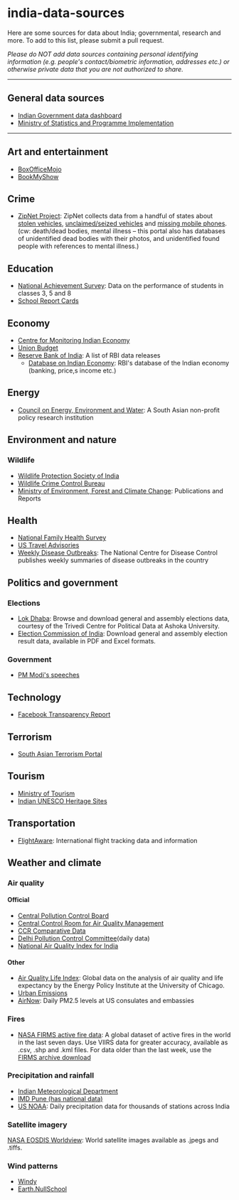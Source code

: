 # india-data-sources
Here are some sources for data about India; governmental, research and more. To add to this list, please submit a pull request. 

*Please do NOT add data sources containing personal identifying information (e.g. people's contact/biometric information, addresses etc.) or otherwise private data that you are not authorized to share.*

___

## General data sources
* [Indian Government data dashboard](https://data.gov.in/)
* [Ministry of Statistics and Programme Implementation](http://www.mospi.gov.in/)

___
## Art and entertainment
* [BoxOfficeMojo](https://www.boxofficemojo.com/)
* [BookMyShow](https://in.bookmyshow.com/)

## Crime
* [ZipNet Project](http://zipnet.in/): ZipNet collects data from a handful of states about [stolen vehicles](http://zipnet.in/index.php?page=stolen_vehicles), [unclaimed/seized vehicles](http://zipnet.in/index.php?page=un_identified_vehicles_search&criteria=browse_all) and [missing mobile phones](http://zipnet.in/index.php?page=missing_mobile_phones). (cw: death/dead bodies, mental illness – this portal also has databases of unidentified dead bodies with their photos, and unidentified found people with references to mental illness.)

## Education
* [National Achievement Survey](http://nas.schooleduinfo.in/dashboard/nas_ncert#/): Data on the performance of students in classes 3, 5 and 8
* [School Report Cards](http://schoolreportcards.in/SRC-New/)

## Economy
* [Centre for Monitoring Indian Economy](https://www.cmie.com/)
* [Union Budget](https://www.indiabudget.gov.in/)
* [Reserve Bank of India](https://rbi.org.in/Scripts/Statistics.aspx): A list of RBI data releases
    * [Database on Indian Economy](https://dbie.rbi.org.in/DBIE/dbie.rbi?site=home): RBI's database of the Indian economy (banking, price,s income etc.)

## Energy
* [Council on Energy, Environment and Water](https://www.ceew.in/publications): A South Asian non-profit policy research institution

## Environment and nature

### Wildlife
* [Wildlife Protection Society of India](http://www.wpsi-india.org/crime_maps/index.php)
* [Wildlife Crime Control Bureau](http://wccb.gov.in/index.aspx)
* [Ministry of Environment, Forest and Climate Change](http://www.moef.nic.in/publications-report): Publications and Reports

## Health
* [National Family Health Survey](http://rchiips.org/NFHS/factsheet_NFHS-4.shtml)
* [US Travel Advisories](https://wwwnc.cdc.gov/travel/notices)
* [Weekly Disease Outbreaks](https://idsp.nic.in/index4.php?lang=1&level=0&linkid=406&lid=3689): The National Centre for Disease Control publishes weekly summaries of disease outbreaks in the country

## Politics and government

### Elections
* [Lok Dhaba](http://lokdhaba.ashoka.edu.in/LokDhaba-Shiny/): Browse and download general and assembly elections data, courtesy of the Trivedi Centre for Political Data at Ashoka University.
* [Election Commission of India](https://eci.gov.in/statistical-report/statistical-reports/): Download general and assembly election result data, available in PDF and Excel formats.

### Government
* [PM Modi's speeches](http://pib.nic.in/PMContents/PMContents.aspx?menuid=2&Lang=1&RegionId=1)

## Technology
* [Facebook Transparency Report](https://transparency.facebook.com/government-data-requests/country/IN)

## Terrorism
* [South Asian Terrorism Portal](http://www.satp.org/datasheet-terrorist-attack/india)

## Tourism
* [Ministry of Tourism](http://tourism.gov.in/market-research-and-statistics)
* [Indian UNESCO Heritage Sites](https://whc.unesco.org/en/soc/?action=list&id_search_state=73)

## Transportation
* [FlightAware](https://uk.flightaware.com/): International flight tracking data and information

## Weather and climate

### Air quality
#### Official
* [Central Pollution Control Board](http://www.cpcb.gov.in/CAAQM/Auth/frmViewReportNew.aspx)
* [Central Control Room for Air Quality Management](https://app.cpcbccr.com/ccr/#/caaqm-dashboard-all/caaqm-landing/data)
* [CCR Comparative Data](https://app.cpcbccr.com/ccr/#/caaqm-dashboard-all/caaqm-landing/caaqm-comparison-data)
* [Delhi Pollution Control Committee](http://www.dpccairdata.com/dpccairdata/display/AallStationView5MinData.php?stName=TmF0aW9uYWxTdGFkaXVt)(daily data)
* [National Air Quality Index for India](http://pib.nic.in/newsite/PrintRelease.aspx?relid=110654)

#### Other
* [Air Quality Life Index](https://aqli.epic.uchicago.edu/the-index/): Global data on the analysis of air quality and life expectancy by the Energy Policy Institute at the University of Chicago.
* [Urban Emissions](http://www.urbanemissions.info/)
* [AirNow](https://cfpub.epa.gov/airnow/index.cfm?action=airnow.global_summary#India$New_Delhi): Daily PM2.5 levels at US consulates and embassies

### Fires
* [NASA FIRMS active fire data](https://firms.modaps.eosdis.nasa.gov/active_fire/#firms-txt): A global dataset of active fires in the world in the last seven days. Use VIIRS data for greater accuracy, available as .csv, .shp and .kml files. For data older than the last week, use the [FIRMS archive download](https://firms.modaps.eosdis.nasa.gov/download/)

### Precipitation and rainfall
* [Indian Meteorological Department](http://www.imd.gov.in/Welcome%20To%20IMD/Welcome.php)
* [IMD Pune (has national data)](http://www.imdpune.gov.in/)
* [US NOAA](https://www1.ncdc.noaa.gov/pub/data/ghcn/daily/by_year/): Daily precipitation data for thousands of stations across India

### Satellite imagery
[NASA EOSDIS Worldview](https://worldview.earthdata.nasa.gov/?p=geographic&l=VIIRS_SNPP_CorrectedReflectance_TrueColor,VIIRS_SNPP_Fires_375m_Day,VIIRS_SNPP_Fires_375m_Night,Reference_Labels,Reference_Features&t=2018-11-06-T00%3A00%3A00Z&z=3&v=70.08912954288722,24.331281730634156,83.72832866837187,32.74995981153676&ab=off&as=2012-08-23T00%3A00%3A00Z&ae=2012-08-30T00%3A00%3A00Z&av=3&al=true): World satellite images available as .jpegs and .tiffs.

### Wind patterns
* [Windy](https://www.windy.com/?27.242,76.778,8)
* [Earth.NullSchool](https://earth.nullschool.net/#current/wind/surface/level/orthographic=-282.52,25.92,1541/loc=76.176,26.928)
